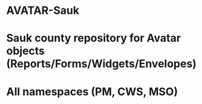 # AVATAR-Sauk

# Sauk county repository for Avatar objects (Reports/Forms/Widgets/Envelopes)
# All namespaces (PM, CWS, MSO)
